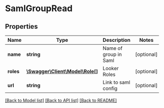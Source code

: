 # SamlGroupRead

## Properties
Name | Type | Description | Notes
------------ | ------------- | ------------- | -------------
**name** | **string** | Name of group in Saml | [optional] 
**roles** | [**\Swagger\Client\Model\Role[]**](Role.md) | Looker Roles | [optional] 
**url** | **string** | Link to saml config | [optional] 

[[Back to Model list]](../README.md#documentation-for-models) [[Back to API list]](../README.md#documentation-for-api-endpoints) [[Back to README]](../README.md)


